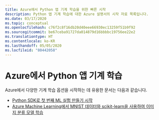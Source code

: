 ```yaml
---
title: Azure에서 Python 앱 기계 학습을 위한 빠른 시작
description: Python 앱 기계 학습에 대한 Azure 설명서의 시작 자료 목록입니다.
ms.date: 03/17/2020
ms.topic: conceptual
ms.openlocfilehash: c76f2c8f16db20d40eee66930ec13259f51b9f92
ms.sourcegitcommit: be67ceba91727da014879d16bbbbc19756ee22e2
ms.translationtype: HT
ms.contentlocale: ko-KR
ms.lasthandoff: 05/05/2020
ms.locfileid: "80442058"
---
```

# <a name="machine-learning-for-python-apps-on-azure"></a>Azure에서 Python 앱 기계 학습

Azure에서 다양한 기계 학습 옵션을 시작하는 데 유용한 문서는 다음과 같습니다.

- [Python SDK로 첫 번째 ML 실험 만들기 시작](/azure/machine-learning/tutorial-1st-experiment-sdk-setup)
- [Azure Machine Learning에서 MNIST 데이터와 scikit-learn을 사용하여 이미지 분류 모델 학습](/azure/machine-learning/tutorial-train-models-with-aml)
